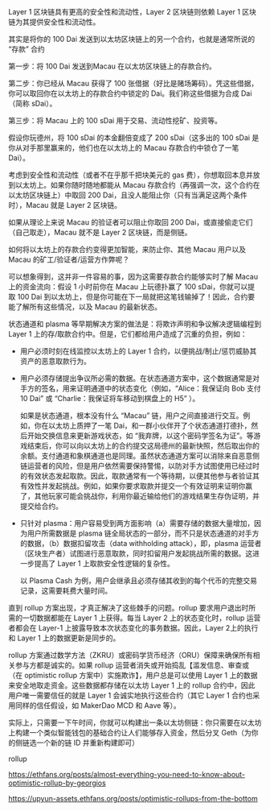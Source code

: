 Layer 1 区块链具有更高的安全性和流动性，Layer 2 区块链则依赖 Layer 1 区块链为其提供安全性和流动性。

其实是将你的 100 Dai 发送到以太坊区块链上的另一个合约，也就是通常所说的 “存款” 合约

第一步：将 100 Dai 发送到Macau 在以太坊区块链上的存款合约。

第二步：你已经从 Macau 获得了 100 张借据（好比是赌场筹码）。凭这些借据，你可以取回你在以太坊上的存款合约中锁定的 Dai。我们称这些借据为合成 Dai（简称 sDai）。

第三步：将 Macau 上的 100 sDai 用于交易、流动性挖矿、投资等。

假设你玩德州，将 100 sDai 的本金翻倍变成了 200 sDai（这多出的 100 sDai 是你从对手那里赢来的，他们也在以太坊上的 Macau 存款合约中锁仓了一笔 Dai）。

考虑到安全性和流动性（或者不在乎那千把块美元的 gas 费），你想取回本息并放到以太坊上。如果你随时随地都能从 Macau 存款合约（再强调一次，这个合约在以太坊区块链上）中取回 200 Dai，且没人能阻止你（只有当满足这两个条件时），Macau 就是 Layer 2 区块链。

如果从理论上来说 Macau 的验证者可以阻止你取回 200 Dai，或直接偷走它们（自己取走），Macau 就不是 Layer 2 区块链，而是侧链。

如何将以太坊上的存款合约变得更加智能，来防止你、其他 Macau 用户以及 Macau 的矿工/验证者/运营方作弊呢？

可以想象得到，这并非一件容易的事，因为这需要存款合约能够实时了解 Macau 上的资金流向：假设 1 小时前你在 Macau 上玩德扑赢了 100 sDai，你就可以提取 100 Dai 到以太坊上，但是你可能在下一局就把这笔钱输掉了！因此，合约要能了解所有这些情况，以及 Macau 的最新状态。

状态通道和 plasma 等早期解决方案的做法是：将欺诈声明和争议解决逻辑编程到 Layer 1 上的存/取款合约中。但是，它们都给用户造成了沉重的负担，例如：

- 用户必须时刻在线监控以太坊上的 Layer 1 合约，以便挑战/制止/惩罚威胁其资产的恶意取款行为。

- 用户必须存储提出争议所必需的数据。在状态通道方案中，这个数据通常是对手方的签名，用来证明通道中的状态变化（例如，“Alice：我保证向 Bob 支付 10 Dai” 或 “Charlie：我保证将车移动到棋盘上的 H5” ）。

  如果是状态通道，根本没有什么 “Macau” 链，用户之间直接进行交互。例如，你在以太坊上质押了一笔 Dai，和一群小伙伴开了个状态通道打德扑，然后开始交换信息来更新游戏状态，如 “我弃牌，以这个密码学签名为证”。等游戏结束后，你可以向以太坊上的合约提交这局德州的最新快照，然后取出你的余额。支付通道和象棋通道也是同理。虽然状态通道方案可以消除来自恶意侧链运营者的风险，但是用户依然需要保持警惕，以防对手方试图使用已经过时的有效状态发起取款。因此，取款通常有一个等待期，以便其他参与者验证其有效性并发起挑战。例如，如果你要求取款并提交一个有效证明来证明你赢了，其他玩家可能会挑战你，利用你最近输给他们的游戏结果生存伪证明，并提交给合约。

- 只针对 plasma：用户容易受到两方面影响（a）需要存储的数据大量增加，因为用户所需数据是 plasma 链全局状态的一部分，而不只是状态通道的对手方的数据，（b）数据扣留攻击（data withholding attack），即，plasma 运营者（区块生产者）试图进行恶意取款，同时扣留用户发起挑战所需的数据。这进一步提高了 Layer 1 上取款安全性逻辑的复杂性。

  以 Plasma Cash 为例，用户会继承且必须存储其收到的每个代币的完整交易记录，这需要耗费大量时间。

直到 rollup 方案出现，才真正解决了这些棘手的问题。rollup 要求用户退出时所需的一切数据都能在 Layer 1 上获得。每当 Layer 2 上的状态变化时，rollup 运营者都会在 Layer-1 上披露导致本次状态变化的事务数据。因此，Layer 2上的执行和 Layer 1 上的数据更新是同步的。

rollup 方案通过数学方法（ZKRU）或密码学货币经济（ORU）保障来确保所有相关参与方都是诚实的。如果 rollup 运营者消失或开始捣乱【滥发信息、审查或（在 optimistic rollup 方案中）实施欺诈】，用户总是可以使用 Layer 1 上的数据来安全地取走资金。这些数据都存储在以太坊 Layer 1 上的 rollup 合约中，因此用户唯一需要信任的就是 Layer 1 会诚实地执行这些合约（其它 Layer 1 合约也采用同样的信任假设，如 MakerDao MCD 和 Aave 等）。

实际上，只需要一下午时间，你就可以构建出一条以太坊侧链：你只需要在以太坊上构建一个类似智能钱包的基础合约让人们能够存入资金，然后分叉 Geth（为你的侧链选一个新的链 ID 并重新构建即可）

rollup

https://ethfans.org/posts/almost-everything-you-need-to-know-about-optimistic-rollup-by-georgios

https://upyun-assets.ethfans.org/posts/optimistic-rollups-from-the-bottom



